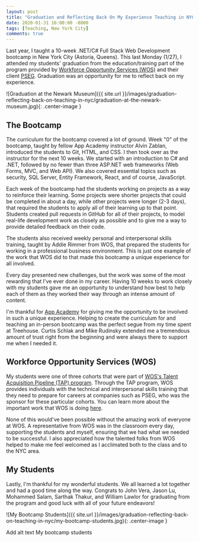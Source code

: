```yaml
---
layout: post
title: "Graduation and Reflecting Back On My Experience Teaching in NYC"
date: 2020-01-31 16:00:00 -0800
tags: [Teaching, New York City]
comments: true
---
```


Last year, I taught a 10-week .NET/C# Full Stack Web Development bootcamp in New York City (Astoria, Queens). This last Monday (1/27), I attended my students' graduation from the education/training part of the program provided by [Workforce Opportunity Services (WOS)](https://www.wforce.org/) and their client [PSEG](https://www.pseg.com/). Graduation was an opportunity for me to reflect back on my experience.

![Graduation at the Newark Museum]({{ site.url }}/images/graduation-reflecting-back-on-teaching-in-nyc/graduation-at-the-newark-museum.jpg){: .center-image }

## The Bootcamp

The curriculum for the bootcamp covered a lot of ground. Week "0" of the bootcamp, taught by fellow App Academy instructor Alvin Zablan, introduced the students to Git, HTML, and CSS. I then took over as the instructor for the next 10 weeks. We started with an introduction to C# and .NET, followed by no fewer than three ASP.NET web frameworks (Web Forms, MVC, and Web API). We also covered essential topics such as security, SQL Server, Entity Framework, React, and of course, JavaScript.

Each week of the bootcamp had the students working on projects as a way to reinforce their learning. Some projects were shorter projects that could be completed in about a day, while other projects were longer (2-3 days), that required the students to apply all of their learning up to that point. Students created pull requests in GitHub for all of their projects, to model real-life development work as closely as possible and to give me a way to provide detailed feedback on their code.

The students also received weekly personal and interpersonal skills training, taught by Addie Rimmer from WOS, that prepared the students for working in a professional business environment. This is just one example of the work that WOS did to that made this bootcamp a unique experience for all involved.

Every day presented new challenges, but the work was some of the most rewarding that I've ever done in my career. Having 10 weeks to work closely with my students gave me an opportunity to understand how best to help each of them as they worked their way through an intense amount of content.

I'm thankful for [App Academy](https://www.appacademy.io/) for giving me the opportunity to be involved in such a unique experience. Helping to create the curriculum for and teaching an in-person bootcamp was the perfect segue from my time spent at Treehouse. Curtis Schlak and Mike Rudinsky extended me a tremendous amount of trust right from the beginning and were always there to support me when I needed it.

## Workforce Opportunity Services (WOS)

My students were one of three cohorts that were part of [WOS's Talent Acquisition Pipeline (TAP) program](https://www.wforce.org/hire/tap). Through the TAP program, WOS provides individuals with the technical and interpersonal skills training that they need to prepare for careers at companies such as PSEG, who was the sponsor for these particular cohorts. You can learn more about the important work that WOS is doing [here](https://www.wforce.org/).

None of this would've been possible without the amazing work of everyone at WOS. A representative from WOS was in the classroom every day, supporting the students and myself, ensuring that we had what we needed to be successful. I also appreciated how the talented folks from WOS helped to make me feel welcomed as I acclimated both to the class and to the NYC area.

## My Students

Lastly, I'm thankful for my wonderful students. We all learned a lot together and had a good time along the way. Congrats to John Vera, Jason Lu, Mohammed Salam, Sarthak Thakur, and William Lawlor for graduating from the program and good luck with all of your future endeavors!

![My Bootcamp Students]({{ site.url }}/images/graduation-reflecting-back-on-teaching-in-nyc/my-bootcamp-students.jpg){: .center-image }


Add alt text
My bootcamp students
